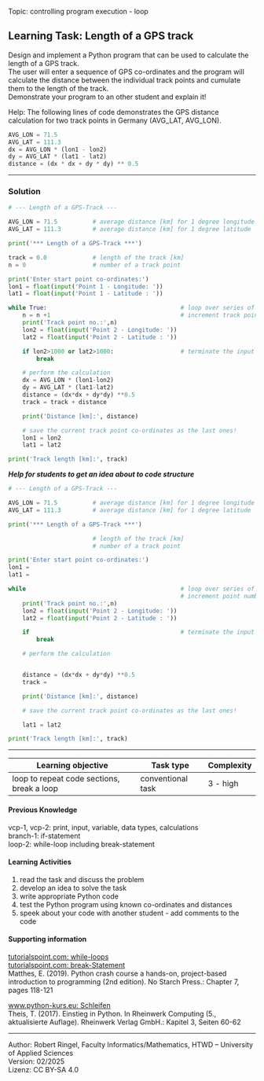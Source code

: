 Topic: controlling program execution - loop

## Learning Task: Length of a GPS track

Design and implement a Python program that can be used to calculate the length of a GPS track.  
The user will enter a sequence of GPS co-ordinates and the program will calculate the distance between the individual track points and cumulate them to the length of the track.  
Demonstrate your program to an other student and explain it!

Help: The following lines of code demonstrates the GPS distance calculation for two track points in Germany (AVG_LAT, AVG_LON).

``` python
AVG_LON = 71.5
AVG_LAT = 111.3
dx = AVG_LON * (lon1 - lon2)
dy = AVG_LAT * (lat1 - lat2)
distance = (dx * dx + dy * dy) ** 0.5
```

---------------------------------------

### Solution

``` python
# --- Length of a GPS-Track ---

AVG_LON = 71.5          # average distance [km] for 1 degree longitude
AVG_LAT = 111.3         # average distance [km] for 1 degree latitude

print('*** Length of a GPS-Track ***')

track = 0.0             # length of the track [km]
n = 0                   # number of a track point

print('Enter start point co-ordinates:')
lon1 = float(input('Point 1 - Longitude: '))
lat1 = float(input('Point 1 - Latitude : '))

while True:                                      # loop over series of track points
	n = n +1                                     # increment track point number
	print('Track point no.:',n)
	lon2 = float(input('Point 2 - Longitude: '))
	lat2 = float(input('Point 2 - Latitude : '))

	if lon2>1000 or lat2>1000:                   # terminate the input loop
		break

    # perform the calculation
	dx = AVG_LON * (lon1-lon2)
	dy = AVG_LAT * (lat1-lat2)
	distance = (dx*dx + dy*dy) **0.5
	track = track + distance

	print('Distance [km]:', distance)

    # save the current track point co-ordinates as the last ones!
	lon1 = lon2
	lat1 = lat2

print('Track length [km]:', track)
```

***Help for students to get an idea about to code structure***
``` python
# --- Length of a GPS-Track ---

AVG_LON = 71.5          # average distance [km] for 1 degree longitude
AVG_LAT = 111.3         # average distance [km] for 1 degree latitude

print('*** Length of a GPS-Track ***')

                        # length of the track [km]
                        # number of a track point

print('Enter start point co-ordinates:')
lon1 =  
lat1 =  

while                                            # loop over series of track points
	                                             # increment point number
	print('Track point no.:',n)
	lon2 = float(input('Point 2 - Longitude: '))
	lat2 = float(input('Point 2 - Latitude : '))

	if                                           # terminate the input loop
		break

    # perform the calculation


	distance = (dx*dx + dy*dy) **0.5
	track = 

	print('Distance [km]:', distance)  

    # save the current track point co-ordinates as the last ones!

	lat1 = lat2

print('Track length [km]:', track)
```

---------------------------------------

| **Learning objective**                         | **Task type**   | **Complexity** |
| ---------------------------------------------- | --------------- | -------------- |
| loop to repeat code sections, break a loop     | conventional task | 3 - high     |  

#### Previous Knowledge

vcp-1, vcp-2: print, input, variable, data types, calculations  
branch-1: if-statement  
loop-2: while-loop including break-statement  

#### Learning Activities

1) read the task and discuss the problem 
2) develop an idea to solve the task
3) write appropriate Python code
4) test the Python program using known co-ordinates and distances
5) speek about your code with another student - add comments to the code

#### Supporting information

[tutorialspoint.com: while-loops](https://www.tutorialspoint.com/python/python_while_loops.htm)  
[tutorialspoint.com: break-Statement](https://www.tutorialspoint.com/python/python_break_statement.htm)  
Matthes, E. (2019). Python crash course a hands-on, project-based introduction to programming (2nd edition). No Starch Press.: Chapter 7, pages 118-121

[www.python-kurs.eu: Schleifen](https://python-kurs.eu/python3_schleifen.php)  
Theis, T. (2017). Einstieg in Python. In Rheinwerk Computing (5., aktualisierte Auflage). Rheinwerk Verlag GmbH.: Kapitel 3, Seiten 60-62

---------------------------------------

Author: Robert Ringel, Faculty Informatics/Mathematics, HTWD – University of Applied Sciences  
Version: 02/2025  
Lizenz: CC BY-SA 4.0
